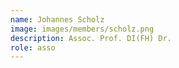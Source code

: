 ```yaml
---
name: Johannes Scholz
image: images/members/scholz.png
description: Assoc. Prof. DI(FH) Dr.
role: asso
---
```


